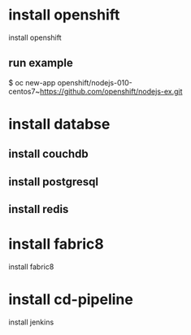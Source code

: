 # install openshift
install openshift
## run example
$ oc new-app openshift/nodejs-010-centos7~https://github.com/openshift/nodejs-ex.git
# install databse
## install couchdb
## install postgresql
## install redis
# install fabric8
install fabric8
# install cd-pipeline
install jenkins
